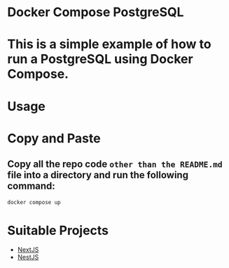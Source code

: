 # Docker Compose PostgreSQL

# This is a simple example of how to run a PostgreSQL using Docker Compose.

# Usage

# Copy and Paste

## Copy all the repo code `other than the README.md` file into a directory and run the following command:
```bash
docker compose up
```

# Suitable Projects
- [NextJS](https://nextjs.org/)
- [NestJS](https://nestjs.com/)

